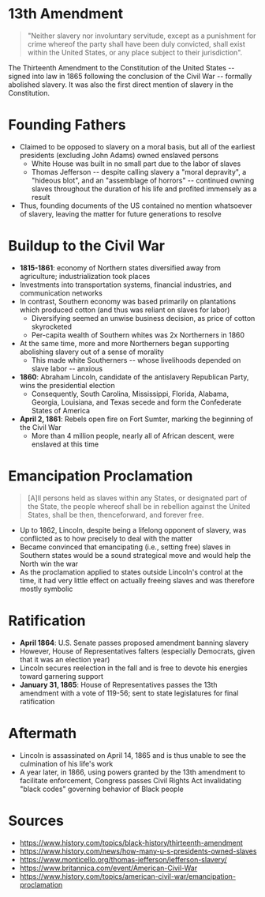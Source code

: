 # 13th Amendment

> "Neither slavery nor involuntary servitude, except as a punishment for crime whereof the party shall have been duly convicted, shall exist within the United States, or any place subject to their jurisdiction".

The Thirteenth Amendment to the Constitution of the United States -- signed into law in 1865 following the conclusion of the Civil War -- formally abolished slavery. It was also the first direct mention of slavery in the Constitution.

# Founding Fathers

- Claimed to be opposed to slavery on a moral basis, but all of the earliest presidents (excluding John Adams) owned enslaved persons
	- White House was built in no small part due to the labor of slaves
	- Thomas Jefferson -- despite calling slavery a "moral depravity", a "hideous blot", and an "assemblage of horrors" -- continued owning slaves throughout the duration of his life and profited immensely as a result
- Thus, founding documents of the US contained no mention whatsoever of slavery, leaving the matter for future generations to resolve

# Buildup to the Civil War

- **1815-1861**: economy of Northern states diversified away from agriculture; industrialization took places
- Investments into transportation systems, financial industries, and communication networks
- In contrast, Southern economy was based primarily on plantations which produced cotton (and thus was reliant on slaves for labor)
	- Diversifying seemed an unwise business decision, as price of cotton skyrocketed
	- Per-capita wealth of Southern whites was 2x Northerners in 1860
- At the same time, more and more Northerners began supporting abolishing slavery out of a sense of morality
	- This made white Southerners -- whose livelihoods depended on slave labor -- anxious
- **1860**: Abraham Lincoln, candidate of the antislavery Republican Party, wins the presidential election
	- Consequently, South Carolina, Mississippi, Florida, Alabama, Georgia, Louisiana, and Texas secede and form the Confederate States of America
- **April 2, 1861**: Rebels open fire on Fort Sumter, marking the beginning of the Civil War
	- More than 4 million people, nearly all of African descent, were enslaved at this time

# Emancipation Proclamation

> [A]ll persons held as slaves within any States, or designated part of the State, the people whereof shall be in rebellion against the United States, shall be then, thenceforward, and forever free.

- Up to 1862, Lincoln, despite being a lifelong opponent of slavery, was conflicted as to how precisely to deal with the matter
- Became convinced that emancipating (i.e., setting free) slaves in Southern states would be a sound strategical move and would help the North win the war
- As the proclamation applied to states outside Lincoln's control at the time, it had very little effect on actually freeing slaves and was therefore mostly symbolic

# Ratification

- **April 1864**: U.S. Senate passes proposed amendment banning slavery
- However, House of Representatives falters (especially Democrats, given that it was an election year)
- Lincoln secures reelection in the fall and is free to devote his energies toward garnering support
- **January 31, 1865**: House of Representatives passes the 13th amendment with a vote of 119-56; sent to state legislatures for final ratification

# Aftermath

- Lincoln is assassinated on April 14, 1865 and is thus unable to see the culmination of his life's work
- A year later, in 1866, using powers granted by the 13th amendment to facilitate enforcement, Congress passes Civil Rights Act invalidating "black codes" governing behavior of Black people

# Sources

- https://www.history.com/topics/black-history/thirteenth-amendment
- https://www.history.com/news/how-many-u-s-presidents-owned-slaves
- https://www.monticello.org/thomas-jefferson/jefferson-slavery/
- https://www.britannica.com/event/American-Civil-War
- https://www.history.com/topics/american-civil-war/emancipation-proclamation
